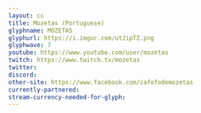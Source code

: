 ```yaml
---
layout: cc
title: Mozetas (Portuguese)
glyphname: MOZETAS
glyphurl: https://i.imgur.com/utJipTZ.png
glyphwave: 7
youtube: https://www.youtube.com/user/mozetas
twitch: https://www.twitch.tv/mozetas
twitter: 
discord: 
other-site: https://www.facebook.com/cafofodomozetas
currently-partnered: 
stream-currency-needed-for-glyph: 
---
```


